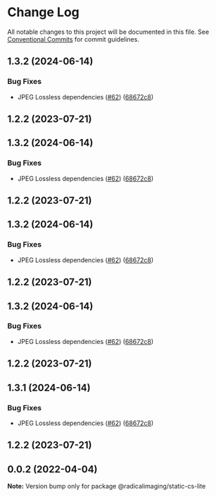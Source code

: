 # Change Log

All notable changes to this project will be documented in this file.
See [Conventional Commits](https://conventionalcommits.org) for commit guidelines.

## 1.3.2 (2024-06-14)


### Bug Fixes

* JPEG Lossless dependencies ([#62](https://github.com/OHIF/static-wado/issues/62)) ([68672c8](https://github.com/OHIF/static-wado/commit/68672c87b98686994f6b1767b00d3bbb366b9225))



## 1.2.2 (2023-07-21)





## 1.3.2 (2024-06-14)


### Bug Fixes

* JPEG Lossless dependencies ([#62](https://github.com/OHIF/static-wado/issues/62)) ([68672c8](https://github.com/OHIF/static-wado/commit/68672c87b98686994f6b1767b00d3bbb366b9225))



## 1.2.2 (2023-07-21)





## 1.3.2 (2024-06-14)


### Bug Fixes

* JPEG Lossless dependencies ([#62](https://github.com/OHIF/static-wado/issues/62)) ([68672c8](https://github.com/OHIF/static-wado/commit/68672c87b98686994f6b1767b00d3bbb366b9225))



## 1.2.2 (2023-07-21)





## 1.3.2 (2024-06-14)


### Bug Fixes

* JPEG Lossless dependencies ([#62](https://github.com/OHIF/static-wado/issues/62)) ([68672c8](https://github.com/OHIF/static-wado/commit/68672c87b98686994f6b1767b00d3bbb366b9225))



## 1.2.2 (2023-07-21)





## 1.3.1 (2024-06-14)


### Bug Fixes

* JPEG Lossless dependencies ([#62](https://github.com/OHIF/static-wado/issues/62)) ([68672c8](https://github.com/OHIF/static-wado/commit/68672c87b98686994f6b1767b00d3bbb366b9225))



## 1.2.2 (2023-07-21)





## 0.0.2 (2022-04-04)

**Note:** Version bump only for package @radicalimaging/static-cs-lite
